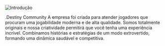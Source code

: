 ![Introdução](https://user-images.githubusercontent.com/41705596/190509360-b6d1849f-9e3a-483b-946c-ee763114ccfb.png)

.Destiny Community
A empresa foi criada para atender jogadores que procuram uma jogabilidade moderna e de alta qualidade. Somos totalmente originais e nossa criatividade permitirá que você tenha uma experiência incrível. Combinamos histórias e estratégias de um modo extrovertido, formando uma dinâmica saudável e competitiva.
